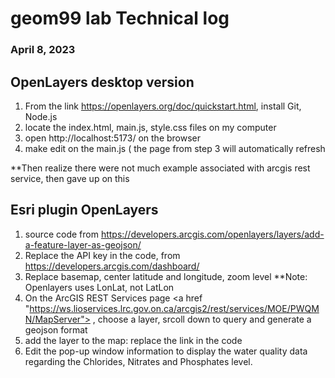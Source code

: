 # geom99 lab Technical log
### April 8, 2023
## OpenLayers desktop version
1. From the link https://openlayers.org/doc/quickstart.html, install Git, Node.js
2. locate the index.html, main.js, style.css files on my computer
3. open http://localhost:5173/ on the browser
4. make edit on the main.js ( the page from step 3 will automatically refresh 

 **Then realize there were not much example associated with arcgis rest service, then gave up on this

## Esri plugin OpenLayers
1. source code from https://developers.arcgis.com/openlayers/layers/add-a-feature-layer-as-geojson/
2. Replace the API key in the code, from https://developers.arcgis.com/dashboard/
3. Replace basemap, center latitude and longitude, zoom level
**Note: Openlayers uses LonLat, not LatLon
5. On the ArcGIS REST Services page <a href "https://ws.lioservices.lrc.gov.on.ca/arcgis2/rest/services/MOE/PWQMN/MapServer"></a> , choose a layer, srcoll down to query and generate a geojson format
6. add the layer to the map: replace the link in the code
7. Edit the pop-up window information to display the water quality data regarding the Chlorides, Nitrates and Phosphates level.

